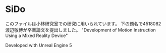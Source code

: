 # SiDo

このファイルは小林研究室での研究に用いられています。
下の題名で4518082渡辺敬博が卒業論文を提出しました。
"Development of Motion Instruction Using a Mixed Reality Device"

Developed with Unreal Engine 5
